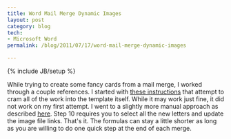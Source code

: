 ```yaml
---
title: Word Mail Merge Dynamic Images
layout: post
category: blog
tech:
- Microsoft Word
permalink: /blog/2011/07/17/word-mail-merge-dynamic-images

---
```

{% include JB/setup %}
<div id="node-113" class="node node-blog node-promoted">
  <div class="content clearfix">
    <div class="field field-name-body field-type-text-with-summary field-label-hidden"><div class="field-items"><div class="field-item even"><p>While trying to create some fancy cards from a mail merge, I worked through a couple references. I started with <a href="http://www.gmayor.com/mail_merge_graphics.htm">these instructions</a> that attempt to cram all of the work into the template itself. While it may work just fine, it did not work on my first attempt. I went to a slightly more manual approach as described <a href="http://onmerge.com/articleIncludePicture.html">here</a>. Step 10 requires you to select all the new letters and update the image file links. That's it. The formulas can stay a little shorter as long as you are willing to do one quick step at the end of each merge.</p>
</div></div></div>  </div>
</div>
